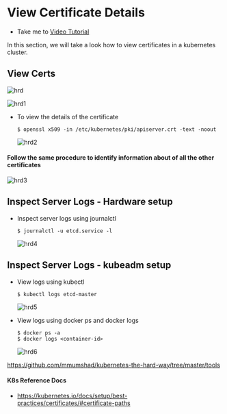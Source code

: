 # View Certificate Details
  - Take me to [Video Tutorial](https://kodekloud.com/courses/539883/lectures/9808260)
  
In this section, we will take a look how to view certificates in a kubernetes cluster.

## View Certs 
 ![hrd](../../images/hrd.PNG)

 ![hrd1](../../images/hrd1.PNG)
 
 - To view the details of the certificate
   ```
   $ openssl x509 -in /etc/kubernetes/pki/apiserver.crt -text -noout
   ```
   
   ![hrd2](../../images/hrd2.PNG)
   
#### Follow the same procedure to identify information about of all the other certificates

   ![hrd3](../../images/hrd3.PNG)
   
## Inspect Server Logs - Hardware setup
- Inspect server logs using journalctl
  ```
  $ journalctl -u etcd.service -l
  ```
  
  ![hrd4](../../images/hrd4.PNG)
  
## Inspect Server Logs - kubeadm setup
- View logs using kubectl
  ```
  $ kubectl logs etcd-master
  ```
  ![hrd5](../../images/hrd5.PNG)
  
- View logs using docker ps and docker logs
  ```
  $ docker ps -a
  $ docker logs <container-id>
  ```
  ![hrd6](../../images/hrd6.PNG)
  
  
https://github.com/mmumshad/kubernetes-the-hard-way/tree/master/tools


#### K8s Reference Docs
- https://kubernetes.io/docs/setup/best-practices/certificates/#certificate-paths
  
  

  

   
   

